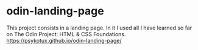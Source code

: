 # odin-landing-page

This project consists in a landing page.
In it I used all I have learned so far on The Odin Project: HTML & CSS Foundations.
https://psykotux.github.io/odin-landing-page/
